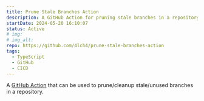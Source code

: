 ```yaml
---
title: Prune Stale Branches Action
description: A GitHub Action for pruning stale branches in a repository.
startDate: 2024-05-20 16:10:07
status: Active
# img:
# img_alt:
repo: https://github.com/4lch4/prune-stale-branches-action
tags:
  - TypeScript
  - GitHub
  - CICD
---
```


A [GitHub Action][0] that can be used to prune/cleanup stale/unused branches in a repository.

[0]: https://github.com/features/actions
